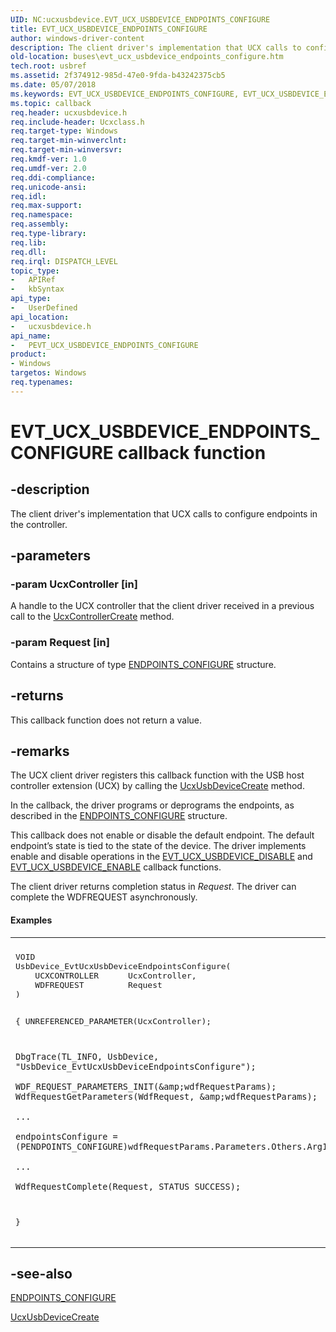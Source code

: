 ```yaml
---
UID: NC:ucxusbdevice.EVT_UCX_USBDEVICE_ENDPOINTS_CONFIGURE
title: EVT_UCX_USBDEVICE_ENDPOINTS_CONFIGURE
author: windows-driver-content
description: The client driver's implementation that UCX calls to configure endpoints in the controller.
old-location: buses\evt_ucx_usbdevice_endpoints_configure.htm
tech.root: usbref
ms.assetid: 2f374912-985d-47e0-9fda-b43242375cb5
ms.date: 05/07/2018
ms.keywords: EVT_UCX_USBDEVICE_ENDPOINTS_CONFIGURE, EVT_UCX_USBDEVICE_ENDPOINTS_CONFIGURE callback, EvtUcxUsbDeviceEndpointsConfigure, EvtUcxUsbDeviceEndpointsConfigure callback function [Buses], PEVT_UCX_USBDEVICE_ENDPOINTS_CONFIGURE, PEVT_UCX_USBDEVICE_ENDPOINTS_CONFIGURE callback function pointer [Buses], buses.evt_ucx_usbdevice_endpoints_configure, ucxusbdevice/EvtUcxUsbDeviceEndpointsConfigure
ms.topic: callback
req.header: ucxusbdevice.h
req.include-header: Ucxclass.h
req.target-type: Windows
req.target-min-winverclnt: 
req.target-min-winversvr: 
req.kmdf-ver: 1.0
req.umdf-ver: 2.0
req.ddi-compliance: 
req.unicode-ansi: 
req.idl: 
req.max-support: 
req.namespace: 
req.assembly: 
req.type-library: 
req.lib: 
req.dll: 
req.irql: DISPATCH_LEVEL
topic_type:
-	APIRef
-	kbSyntax
api_type:
-	UserDefined
api_location:
-	ucxusbdevice.h
api_name:
-	PEVT_UCX_USBDEVICE_ENDPOINTS_CONFIGURE
product:
- Windows
targetos: Windows
req.typenames: 
---
```


# EVT_UCX_USBDEVICE_ENDPOINTS_CONFIGURE callback function


## -description


The client driver's implementation that UCX calls to configure endpoints in the controller.


## -parameters




### -param UcxController [in]

 A handle to the UCX controller that the client driver received in a previous call to  the <a href="https://msdn.microsoft.com/library/windows/hardware/mt188033">UcxControllerCreate</a> method.


### -param Request [in]

Contains a structure of type <a href="https://msdn.microsoft.com/library/windows/hardware/mt188019">ENDPOINTS_CONFIGURE</a> structure.


## -returns



This callback function does not return a value.




## -remarks



The UCX client driver registers this callback function with the USB host controller extension (UCX) by calling the <a href="https://msdn.microsoft.com/library/windows/hardware/mt188052">UcxUsbDeviceCreate</a> method.

In the callback, the driver programs or deprograms the endpoints, as described in the <a href="https://msdn.microsoft.com/library/windows/hardware/mt188019">ENDPOINTS_CONFIGURE</a> structure.

This callback does not enable or disable the default endpoint. The default endpoint’s state is tied to the state of the device.   The driver implements enable and disable operations in the <a href="https://msdn.microsoft.com/library/windows/hardware/mt187840">EVT_UCX_USBDEVICE_DISABLE</a> and <a href="https://msdn.microsoft.com/library/windows/hardware/mt187841">EVT_UCX_USBDEVICE_ENABLE</a> callback functions.

The client driver returns completion status in <i>Request</i>.  The driver can complete the WDFREQUEST asynchronously.


#### Examples

<div class="code"><span codelanguage=""><table>
<tr>
<th></th>
</tr>
<tr>
<td>
<pre>VOID
UsbDevice_EvtUcxUsbDeviceEndpointsConfigure(
    UCXCONTROLLER      UcxController,
    WDFREQUEST         Request
)

{
    UNREFERENCED_PARAMETER(UcxController);

    DbgTrace(TL_INFO, UsbDevice, "UsbDevice_EvtUcxUsbDeviceEndpointsConfigure");

    WDF_REQUEST_PARAMETERS_INIT(&amp;wdfRequestParams);
    WdfRequestGetParameters(WdfRequest, &amp;wdfRequestParams);

    ...

    endpointsConfigure = (PENDPOINTS_CONFIGURE)wdfRequestParams.Parameters.Others.Arg1;

    ...

    WdfRequestComplete(Request, STATUS_SUCCESS);
}</pre>
</td>
</tr>
</table></span></div>



## -see-also




<a href="https://msdn.microsoft.com/library/windows/hardware/mt188019">ENDPOINTS_CONFIGURE</a>



<a href="https://msdn.microsoft.com/library/windows/hardware/mt188052">UcxUsbDeviceCreate</a>
 

 

